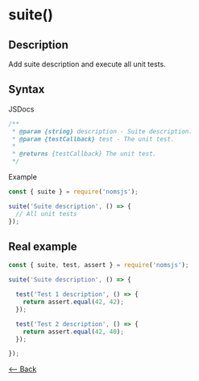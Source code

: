 # suite()

## Description
Add suite description and execute all unit tests.

## Syntax

JSDocs

```js
/**
 * @param {string} description - Suite description.
 * @param {testCallback} test - The unit test.
 *
 * @returns {testCallback} The unit test.
 */
```

Example

```js
const { suite } = require('nomsjs');

suite('Suite description', () => {
  // All unit tests
});
```

## Real example

```js
const { suite, test, assert } = require('nomsjs');

suite('Suite description', () => {

  test('Test 1 description', () => {
    return assert.equal(42, 42);
  });

  test('Test 2 description', () => {
    return assert.equal(42, 40);
  });

});
```

[<-- Back](https://github.com/afonsopacifer/nomsjs/blob/master/README.md)
